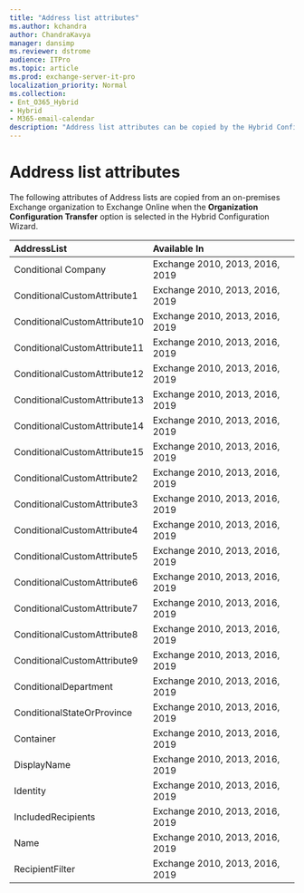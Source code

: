 ```yaml
---
title: "Address list attributes"
ms.author: kchandra
author: ChandraKavya
manager: dansimp
ms.reviewer: dstrome
audience: ITPro
ms.topic: article
ms.prod: exchange-server-it-pro
localization_priority: Normal
ms.collection:
- Ent_O365_Hybrid
- Hybrid
- M365-email-calendar
description: "Address list attributes can be copied by the Hybrid Configuration Wizard from your on-premises organization to Exchange Online to help simplify your hybrid deployment"
---
```


# Address list attributes

The following attributes of Address lists are copied from an on-premises Exchange organization to Exchange Online when the **Organization Configuration Transfer** option is selected in the Hybrid Configuration Wizard.

|**AddressList**|**Available In**|
|:-----|:-----|
|Conditional Company|Exchange 2010, 2013, 2016, 2019|
|ConditionalCustomAttribute1|Exchange 2010, 2013, 2016, 2019|
|ConditionalCustomAttribute10|Exchange 2010, 2013, 2016, 2019|
|ConditionalCustomAttribute11|Exchange 2010, 2013, 2016, 2019|
|ConditionalCustomAttribute12|Exchange 2010, 2013, 2016, 2019|
|ConditionalCustomAttribute13|Exchange 2010, 2013, 2016, 2019|
|ConditionalCustomAttribute14|Exchange 2010, 2013, 2016, 2019|
|ConditionalCustomAttribute15|Exchange 2010, 2013, 2016, 2019|
|ConditionalCustomAttribute2|Exchange 2010, 2013, 2016, 2019|
|ConditionalCustomAttribute3|Exchange 2010, 2013, 2016, 2019|
|ConditionalCustomAttribute4|Exchange 2010, 2013, 2016, 2019|
|ConditionalCustomAttribute5|Exchange 2010, 2013, 2016, 2019|
|ConditionalCustomAttribute6|Exchange 2010, 2013, 2016, 2019|
|ConditionalCustomAttribute7|Exchange 2010, 2013, 2016, 2019|
|ConditionalCustomAttribute8|Exchange 2010, 2013, 2016, 2019|
|ConditionalCustomAttribute9|Exchange 2010, 2013, 2016, 2019|
|ConditionalDepartment|Exchange 2010, 2013, 2016, 2019|
|ConditionalStateOrProvince|Exchange 2010, 2013, 2016, 2019|
|Container|Exchange 2010, 2013, 2016, 2019|
|DisplayName|Exchange 2010, 2013, 2016, 2019|
|Identity|Exchange 2010, 2013, 2016, 2019|
|IncludedRecipients|Exchange 2010, 2013, 2016, 2019|
|Name|Exchange 2010, 2013, 2016, 2019|
|RecipientFilter|Exchange 2010, 2013, 2016, 2019|
